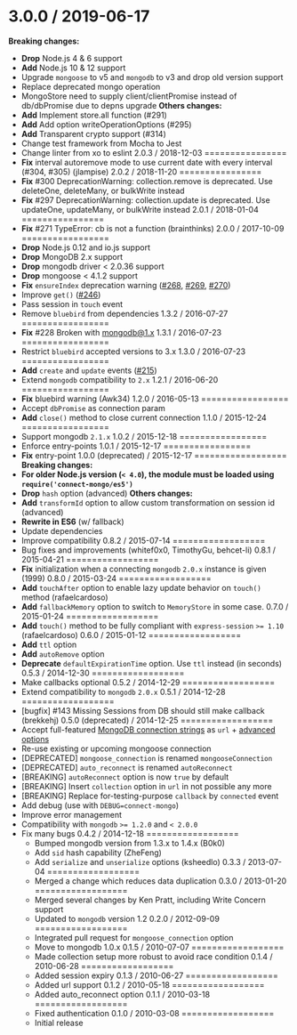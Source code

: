 3.0.0 / 2019-06-17
================
__Breaking changes:__
* __Drop__ Node.js 4 & 6 support
* __Add__ Node.js 10 & 12 support
* Upgrade `mongoose` to v5 and `mongodb` to v3 and drop old version support
* Replace deprecated mongo operation
* MongoStore need to supply client/clientPromise instead of db/dbPromise due to depns upgrade
__Others changes:__
* __Add__ Implement store.all function (#291)
* __Add__ Add option writeOperationOptions (#295)
* __Add__ Transparent crypto support (#314)
* Change test framework from Mocha to Jest
* Change linter from xo to eslint
2.0.3 / 2018-12-03
================
*  __Fix__ interval autoremove mode to use current date with every interval (#304, #305) (jlampise)
2.0.2 / 2018-11-20
================
* __Fix__ #300 DeprecationWarning: collection.remove is deprecated. Use deleteOne, deleteMany, or bulkWrite instead
* __Fix__ #297 DeprecationWarning: collection.update is deprecated. Use updateOne, updateMany, or bulkWrite instead
2.0.1 / 2018-01-04
================
* __Fix__ #271 TypeError: cb is not a function (brainthinks)
2.0.0 / 2017-10-09
=================
* __Drop__ Node.js 0.12 and io.js support
* __Drop__ MongoDB 2.x support
* __Drop__ mongodb driver < 2.0.36 support
* __Drop__ mongoose < 4.1.2 support
* __Fix__ `ensureIndex` deprecation warning ([#268](https://github.com/jdesboeufs/connect-mongo/issues/268), [#269](https://github.com/jdesboeufs/connect-mongo/pulls/269), [#270](https://github.com/jdesboeufs/connect-mongo/pulls/270))
* Improve `get()` ([#246](https://github.com/jdesboeufs/connect-mongo/pulls/246))
* Pass session in `touch` event
* Remove `bluebird` from dependencies
1.3.2 / 2016-07-27
=================
* __Fix__ #228 Broken with mongodb@1.x
1.3.1 / 2016-07-23
=================
* Restrict `bluebird` accepted versions to 3.x
1.3.0 / 2016-07-23
=================
* __Add__ `create` and `update` events ([#215](https://github.com/jdesboeufs/connect-mongo/issues/215))
* Extend `mongodb` compatibility to `2.x`
1.2.1 / 2016-06-20
=================
* __Fix__ bluebird warning (Awk34)
1.2.0 / 2016-05-13
=================
* Accept `dbPromise` as connection param
* __Add__ `close()` method to close current connection
1.1.0 / 2015-12-24
=================
* Support mongodb `2.1.x`
1.0.2 / 2015-12-18
=================
* Enforce entry-points
1.0.1 / 2015-12-17
=================
* __Fix__ entry-point
1.0.0 (deprecated) / 2015-12-17
==================
__Breaking changes:__
* __For older Node.js version (`< 4.0`), the module must be loaded using `require('connect-mongo/es5')`__
* __Drop__ `hash` option (advanced)
__Others changes:__
* __Add__ `transformId` option to allow custom transformation on session id (advanced)
* __Rewrite in ES6__ (w/ fallback)
* Update dependencies
* Improve compatibility
0.8.2 / 2015-07-14
==================
* Bug fixes and improvements (whitef0x0, TimothyGu, behcet-li)
0.8.1 / 2015-04-21
==================
* __Fix__ initialization when a connecting `mongodb` `2.0.x` instance is given (1999)
0.8.0 / 2015-03-24
==================
* __Add__ `touchAfter` option to enable lazy update behavior on `touch()` method (rafaelcardoso)
* __Add__ `fallbackMemory` option to switch to `MemoryStore` in some case.
0.7.0 / 2015-01-24
==================
* __Add__ `touch()` method to be fully compliant with `express-session` `>= 1.10` (rafaelcardoso)
0.6.0 / 2015-01-12
==================
* __Add__ `ttl` option
* __Add__ `autoRemove` option
* __Deprecate__ `defaultExpirationTime` option. Use `ttl` instead (in seconds)
0.5.3 / 2014-12-30
==================
* Make callbacks optional
0.5.2 / 2014-12-29
==================
* Extend compatibility to `mongodb` `2.0.x`
0.5.1 / 2014-12-28
==================
* [bugfix] #143 Missing Sessions from DB should still make callback (brekkehj)
0.5.0 (deprecated) / 2014-12-25
==================
* Accept full-featured [MongoDB connection strings](http://docs.mongodb.org/manual/reference/connection-string/) as `url` + [advanced options](http://mongodb.github.io/node-mongodb-native/1.4/driver-articles/mongoclient.html)
* Re-use existing or upcoming mongoose connection
* [DEPRECATED] `mongoose_connection` is renamed `mongooseConnection`
* [DEPRECATED] `auto_reconnect` is renamed `autoReconnect`
* [BREAKING] `autoReconnect` option is now `true` by default
* [BREAKING] Insert `collection` option in `url` in not possible any more
* [BREAKING] Replace for-testing-purpose `callback` by `connected` event
* Add debug (use with `DEBUG=connect-mongo`)
* Improve error management
* Compatibility with `mongodb` `>= 1.2.0` and `< 2.0.0`
* Fix many bugs
0.4.2 / 2014-12-18
==================
  * Bumped mongodb version from 1.3.x to 1.4.x (B0k0)
  * Add `sid` hash capability (ZheFeng)
  * Add `serialize` and `unserialize` options (ksheedlo)
0.3.3 / 2013-07-04
==================
  * Merged a change which reduces data duplication
0.3.0 / 2013-01-20
==================
  * Merged several changes by Ken Pratt, including Write Concern support
  * Updated to `mongodb` version 1.2
0.2.0 / 2012-09-09
==================
  * Integrated pull request for `mongoose_connection` option
  * Move to mongodb 1.0.x
0.1.5 / 2010-07-07
==================
  * Made collection setup more robust to avoid race condition
0.1.4 / 2010-06-28
==================
  * Added session expiry
0.1.3 / 2010-06-27
==================
  * Added url support
0.1.2 / 2010-05-18
==================
  * Added auto_reconnect option
0.1.1 / 2010-03-18
==================
  * Fixed authentication
0.1.0 / 2010-03-08
==================
  * Initial release
